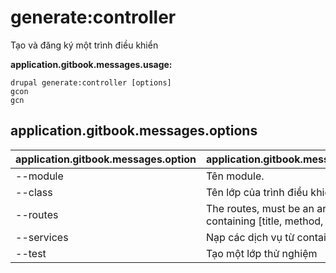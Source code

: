 # generate:controller
Tạo và đăng ký một trình điều khiển

**application.gitbook.messages.usage:**
```
drupal generate:controller [options]
gcon
gcn
```

## application.gitbook.messages.options
application.gitbook.messages.option | application.gitbook.messages.details
-------|-------------
--module | Tên module.
--class | Tên lớp của trình điều khiển
--routes | The routes, must be an array containing [title, method, path]
--services | Nạp các dịch vụ từ container.
--test | Tạo một lớp thử nghiệm
